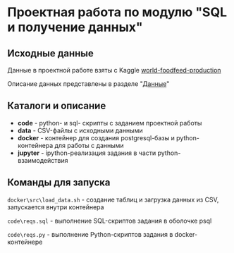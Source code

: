 # Проектная работа по модулю "SQL и получение данных"
## Исходные данные
Данные в проектной работе взяты с Kaggle [world-foodfeed-production](https://www.kaggle.com/dorbicycle/world-foodfeed-production)

Описание данных представлены в разделе "[Данные](DB.md)"

## Каталоги и описание

* **code** - python- и sql- скрипты с заданием проектной работы
* **data** - CSV-файлы с исходными данными
* **docker** - контейнер для создания postgresql-базы и python-контейнера для работы с данными
* **jupyter** - ipython-реализация задания в части python-взаимодействия

## Команды для запуска

`docker\src\load_data.sh` - создание таблиц и загрузка данных из CSV, запускается внутри контейнера

`code\reqs.sql` - выполнение SQL-скриптов задания в оболочке psql

`code\reqs.py` - выполнение Python-скриптов задания в docker-контейнере
